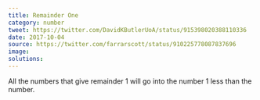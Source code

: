 ```yaml
---
title: Remainder One
category: number
tweet: https://twitter.com/DavidKButlerUoA/status/915398020388110336
date: 2017-10-04
source: https://twitter.com/farrarscott/status/910225778087837696
image: 
solutions: 
---
```

All the numbers that give remainder 1 will go into the number 1 less than the number.